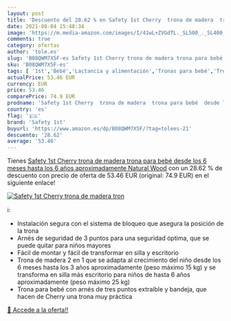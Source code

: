 ```yaml
---
layout: post
title: 'Descuento del 28.62 % en Safety 1st Cherry  trona de madera  tron'
date: 2021-08-04 15:48:34
image: 'https://m.media-amazon.com/images/I/41wL+ZVGdTL._SL500_._SL400_.jpg'
comments: true
category: ofertas
author: 'tole.es'
slug: 'B08QWM7X5F-es Safety 1st Cherry trona de madera trona para bebé desde...'
sku: 'B08QWM7X5F-es'
tags: [ '1st','Bebé','Lactancia y alimentación','Tronas para bebé','Tronas y asientos','bebé','safety','safety 1st','trona', ]
actualPrice: 53.46 EUR
currency: EUR
price: 53.46
comparePrice: 74.9 EUR
prodname: 'Safety 1st Cherry  trona de madera  trona para bebé  desde los 6 meses hasta los 6 años aproximadamente  Natural Wood'
country: 'es'
flag: '🇪🇸'
brand: 'Safety 1st'
buyurl: 'https://www.amazon.es/dp/B08QWM7X5F/?tag=tolees-21'
descuento: '28.62'
average: '53.46'
---
```


Tienes [Safety 1st Cherry  trona de madera  trona para bebé  desde los 6 meses hasta los 6 años aproximadamente  Natural Wood](https://www.amazon.es/dp/B08QWM7X5F/?tag=tolees-21) con un 28.62 % de descuento con precio de oferta de 53.46 EUR (original: 74.9 EUR) en el siguiente enlace!

[![Safety 1st Cherry  trona de madera  tron](https://m.media-amazon.com/images/I/41wL+ZVGdTL._SL500_._SL400_.jpg)](https://www.amazon.es/dp/B08QWM7X5F/?tag=tolees-21)

ℹ️:

- Instalación segura con el sistema de bloqueo que asegura la posición de la trona
- Arnés de seguridad de 3 puntos para una seguridad óptima, que se puede quitar para niños mayores
- Fácil de montar y fácil de transformar en silla y escritorio
- Trona de madera 2 en 1 que se adapta al crecimiento del niño desde los 6 meses hasta los 3 años aproximadamente (peso máximo 15 kg) y se transforma en silla más escritorio para niños de hasta 6 años aproximadamente (peso máximo 25 kg)
- Trona para bebé con arnés de tres puntos extraíble y bandeja, que hacen de Cherry una trona muy práctica

[🛒 Accede a la oferta!!](https://www.amazon.es/dp/B08QWM7X5F/?tag=tolees-21)
